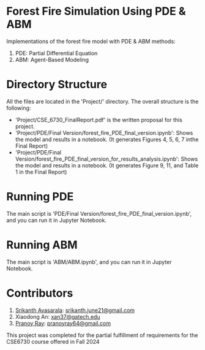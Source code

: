 # Forest Fire Simulation Using PDE & ABM

Implementations of the forest fire model with PDE & ABM methods:

1. PDE: Partial Differential Equation
2. ABM: Agent-Based Modeling

# Directory Structure

All the files are located in the 'Project/' directory. The overall structure is the following:

* 'Project/CSE_6730_FinalReport.pdf' is the written proposal for this project.
* 'Project/PDE/Final Version/forest_fire_PDE_final_version.ipynb': Shows the model and results in a notebook. (It generates Figures 4, 5, 6, 7 inthe  Final Report)
* 'Project/PDE/Final Version/forest_fire_PDE_final_version_for_results_analysis.ipynb': Shows the model and results in a notebook. (It generates Figure 9, 11, and Table 1 in the Final Report)
# Running PDE

The main script is 'PDE/Final Version/forest_fire_PDE_final_version.ipynb', and you can run it in Jupyter Notebook.

# Running ABM

The main script is 'ABM/ABM.ipynb', and you can run it in Jupyter Notebook.

# Contributors

1. <a href="https://orcid.org/0000-0002-6622-845X">Srikanth Avasarala</a>: srikanth.june21@gmail.com
2. Xiaodong An: xan37@gatech.edu
3. <a href="https://orcid.org/0000-0002-2589-1642">Pranoy Ray</a>: pranoyray64@gmail.com

This project was completed for the partial fulfillment of requirements for the CSE6730 course offered in Fall 2024
